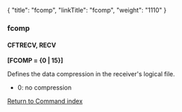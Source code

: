 {
    "title": "fcomp",
    "linkTitle": "fcomp",
    "weight": "1110"
}<span id="fcomp"></span>

### fcomp

#### CFTRECV, RECV

**\[FCOMP = {0 | 15}\]**

Defines the data compression in the receiver's logical file.

- 0: no compression

[Return to Command index](../../)
